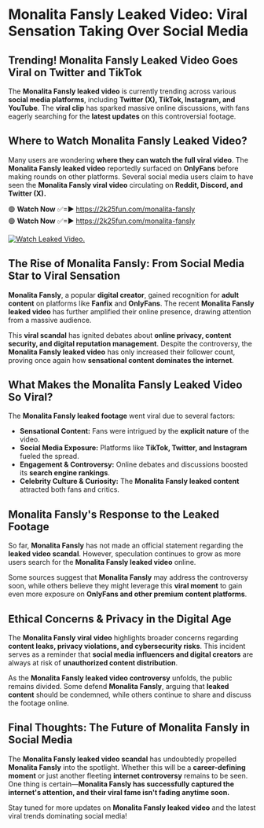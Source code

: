 # Monalita Fansly Leaked Video: Viral Sensation Taking Over Social Media

## **Trending! Monalita Fansly Leaked Video Goes Viral on Twitter and TikTok**
The **Monalita Fansly leaked video** is currently trending across various **social media platforms**, including **Twitter (X), TikTok, Instagram, and YouTube**. The **viral clip** has sparked massive online discussions, with fans eagerly searching for the **latest updates** on this controversial footage.

## **Where to Watch Monalita Fansly Leaked Video?**
Many users are wondering **where they can watch the full viral video**. The **Monalita Fansly leaked video** reportedly surfaced on **OnlyFans** before making rounds on other platforms. Several social media users claim to have seen the **Monalita Fansly viral video** circulating on **Reddit, Discord, and Twitter (X).**

🟢 **Watch Now** ✅=► https://2k25fun.com/monalita-fansly  
🟢 **Watch Now** ✅=► https://2k25fun.com/monalita-fansly  

[![Watch Leaked Video.](https://miro.medium.com/v2/resize:fit:828/format:webp/1*cilzJN44JGOrTw9NJCrNHA.gif "Watch Leaked Video")](https://2k25fun.com/monalita-fansly)

## **The Rise of Monalita Fansly: From Social Media Star to Viral Sensation**
**Monalita Fansly**, a popular **digital creator**, gained recognition for **adult content** on platforms like **Fanfix** and **OnlyFans**. The recent **Monalita Fansly leaked video** has further amplified their online presence, drawing attention from a massive audience.

This **viral scandal** has ignited debates about **online privacy, content security, and digital reputation management**. Despite the controversy, the **Monalita Fansly leaked video** has only increased their follower count, proving once again how **sensational content dominates the internet**.

## **What Makes the Monalita Fansly Leaked Video So Viral?**
The **Monalita Fansly leaked footage** went viral due to several factors:
- **Sensational Content:** Fans were intrigued by the **explicit nature** of the video.
- **Social Media Exposure:** Platforms like **TikTok, Twitter, and Instagram** fueled the spread.
- **Engagement & Controversy:** Online debates and discussions boosted its **search engine rankings**.
- **Celebrity Culture & Curiosity:** The **Monalita Fansly leaked content** attracted both fans and critics.

## **Monalita Fansly's Response to the Leaked Footage**
So far, **Monalita Fansly** has not made an official statement regarding the **leaked video scandal**. However, speculation continues to grow as more users search for the **Monalita Fansly leaked video** online.

Some sources suggest that **Monalita Fansly** may address the controversy soon, while others believe they might leverage this **viral moment** to gain even more exposure on **OnlyFans and other premium content platforms**.

## **Ethical Concerns & Privacy in the Digital Age**
The **Monalita Fansly viral video** highlights broader concerns regarding **content leaks, privacy violations, and cybersecurity risks**. This incident serves as a reminder that **social media influencers and digital creators** are always at risk of **unauthorized content distribution**.

As the **Monalita Fansly leaked video controversy** unfolds, the public remains divided. Some defend **Monalita Fansly**, arguing that **leaked content** should be condemned, while others continue to share and discuss the footage online.

## **Final Thoughts: The Future of Monalita Fansly in Social Media**
The **Monalita Fansly leaked video scandal** has undoubtedly propelled **Monalita Fansly** into the spotlight. Whether this will be a **career-defining moment** or just another fleeting **internet controversy** remains to be seen. One thing is certain—**Monalita Fansly has successfully captured the internet's attention, and their viral fame isn't fading anytime soon.**

Stay tuned for more updates on **Monalita Fansly leaked video** and the latest viral trends dominating social media!
